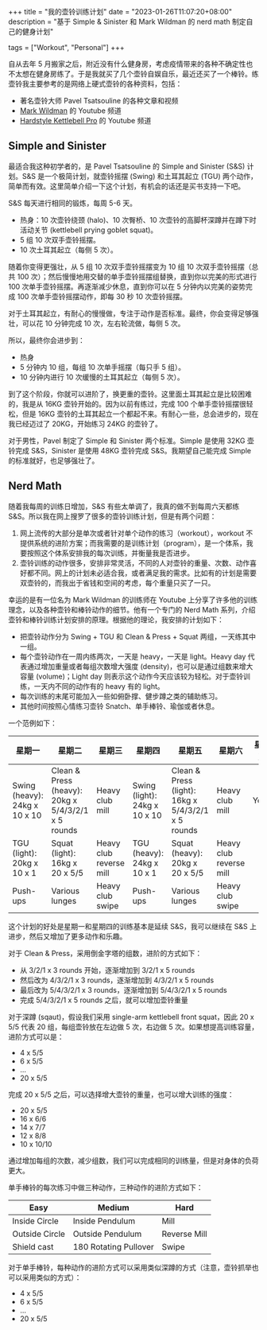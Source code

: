 +++
title = "我的壶铃训练计划"
date = "2023-01-26T11:07:20+08:00"
description = "基于 Simple & Sinister 和 Mark Wildman 的 nerd math 制定自己的健身计划"

tags = ["Workout", "Personal"]
+++

自从去年 5 月搬家之后，附近没有什么健身房，考虑疫情带来的各种不确定性也不太想在健身房练了。于是我就买了几个壶铃自娱自乐，最近还买了一个棒铃。练壶铃我主要参考的是网络上硬式壶铃的各种资料，包括：

- 著名壶铃大师 Pavel Tsatsouline 的各种文章和视频
- [Mark Wildman](https://www.youtube.com/@MarkWildman) 的 Youtube 频道
- [Hardstyle Kettlebell Pro](https://www.youtube.com/@HardstyleKettlebellMtl) 的 Youtube 频道

## Simple and Sinister

最适合我这种初学者的，是 Pavel Tsatsouline 的 Simple and Sinister (S&S) 计划。S&S 是一个极简计划，就壶铃摇摆 (Swing) 和土耳其起立 (TGU) 两个动作，简单而有效。这里简单介绍一下这个计划，有机会的话还是买书支持一下吧。

S&S 每天进行相同的锻炼，每周 5-6 天。

- 热身：10 次壶铃绕颈 (halo)、10 次臀桥、10 次壶铃的高脚杯深蹲并在蹲下时活动关节 (kettlebell prying goblet squat)。
- 5 组 10 次双手壶铃摇摆。
- 10 次土耳其起立（每侧 5 次）。

随着你变得更强壮，从 5 组 10 次双手壶铃摇摆变为 10 组 10 次双手壶铃摇摆（总共 100 次）；然后慢慢地用交替的单手壶铃摇摆组替换，直到你以完美的形式进行 100 次单手壶铃摇摆。再逐渐减少休息，直到你可以在 5 分钟内以完美的姿势完成 100 次单手壶铃摇摆动作，即每 30 秒 10 次壶铃摇摆。

对于土耳其起立，有耐心的慢慢做，专注于动作是否标准。最终，你会变得足够强壮，可以花 10 分钟完成 10 次，左右轮流做，每侧 5 次。

所以，最终你会进步到：

- 热身
- 5 分钟内 10 组，每组 10 次单手摇摆（每只手 5 组）。
- 10 分钟内进行 10 次缓慢的土耳其起立（每侧 5 次）。

到了这个阶段，你就可以进阶了，换更重的壶铃。这里面土耳其起立是比较困难的，我是从 16KG 壶铃开始的。因为以前有练过，完成 100 个单手壶铃摇摆很轻松，但是 16KG 壶铃的土耳其起立一个都起不来。有耐心一些，总会进步的，现在我已经迈过了 20KG，开始练习 24KG 的壶铃了。

对于男性，Pavel 制定了 Simple 和 Sinister 两个标准。Simple 是使用 32KG 壶铃完成 S&S，Sinister 是使用 48KG 壶铃完成 S&S。我期望自己能完成 Simple 的标准就好，也足够强壮了。

## Nerd Math

随着我每周的训练日增加，S&S 有些太单调了，我真的做不到每周六天都练 S&S。所以我在网上搜罗了很多的壶铃训练计划，但是有两个问题：

1. 网上流传的大部分是单次或者针对单个动作的练习（workout），workout 不提供系统的进阶方案；而我需要的是训练计划（program），是一个体系，我要按照这个体系安排我的每次训练，并衡量我是否进步。
2. 壶铃训练的动作很多，安排非常灵活，不同的人对壶铃的重量、次数、动作喜好都不同。网上的计划未必适合我，或者满足我的需求。比如有的计划是需要双壶铃的，而我出于省钱和空间的考虑，每个重量只买了一只。

幸运的是有一位名为 Mark Wildman 的训练师在 Youtube 上分享了许多他的训练理念，以及各种壶铃和棒铃动作的细节。他有一个专门的 Nerd Math 系列，介绍壶铃和棒铃训练计划安排的原理。根据他的理论，我安排的计划如下：

- 把壶铃动作分为 Swing + TGU 和 Clean & Press + Squat 两组，一天练其中一组。
- 每个壶铃动作在一周内练两次，一天是 heavy，一天是 light。Heavy day 代表通过增加重量或者每组次数增大强度 (density)，也可以是通过组数来增大容量 (volume)；Light day 则表示这个动作今天应该较为轻松。对于壶铃训练，一天内不同的动作有的 heavy 有的 light。
- 每次训练的末尾可能加入一些如俯卧撑、健步蹲之类的辅助练习。
- 其他时间按照心情练习壶铃 Snatch、单手棒铃、瑜伽或者休息。

一个范例如下：

| 星期一                        | 星期二                                             | 星期三                  | 星期四                        | 星期五                                             | 星期六                  | 星期天 |
| ----------------------------- | -------------------------------------------------- | ----------------------- | ----------------------------- | -------------------------------------------------- | ----------------------- | ------ |
| Swing (heavy): 24kg x 10 x 10 | Clean & Press (heavy): 20kg x 5/4/3/2/1 x 5 rounds | Heavy club mill         | Swing (light): 24kg x 10 x 10 | Clean & Press (light): 16kg x 5/4/3/2/1 x 5 rounds | Heavy club mill         | Yoga   |
| TGU (light): 20kg x 10 x 1    | Squat (light): 16kg x 20 x 5/5                     | Heavy club reverse mill | TGU (heavy): 24kg x 10 x 1    | Squat (heavy): 20kg x 20 x 5/5                     | Heavy club reverse mill |        |
| Push-ups                      | Various lunges                                     | Heavy club swipe        | Push-ups                      | Various lunges                                     | Heavy club swipe        |        |

这个计划的好处是星期一和星期四的训练基本是延续 S&S，我可以继续在 S&S 上进步，然后又增加了更多动作和乐趣。

对于 Clean & Press，采用倒金字塔的组数，进阶的方式如下：

- 从 3/2/1 x 3 rounds 开始，逐渐增加到 3/2/1 x 5 rounds
- 然后改为 4/3/2/1 x 3 rounds，逐渐增加到 4/3/2/1 x 5 rounds
- 最后改为 5/4/3/2/1 x 3 rounds，逐渐增加到 5/4/3/2/1 x 5 rounds
- 完成 5/4/3/2/1 x 5 rounds 之后，就可以增加壶铃重量

对于深蹲 (sqaut)，假设我们采用 single-arm kettlebell front squat，因此 20 x 5/5 代表 20 组，每组壶铃放在左边做 5 次，右边做 5 次。如果想提高训练容量，进阶方式可以是：

- 4 x 5/5
- 6 x 5/5
- ...
- 20 x 5/5

完成 20 x 5/5 之后，可以选择增大壶铃的重量，也可以增大训练的强度：

- 20 x 5/5
- 16 x 6/6
- 14 x 7/7
- 12 x 8/8
- 10 x 10/10

通过增加每组的次数，减少组数，我们可以完成相同的训练量，但是对身体的负荷更大。

单手棒铃的每次练习中做三种动作，三种动作的进阶方式如下：

| Easy           | Medium                | Hard         |
| -------------- | --------------------- | ------------ |
| Inside Circle  | Inside Pendulum       | Mill         |
| Outside Circle | Outside Pendulum      | Reverse Mill |
| Shield cast    | 180 Rotating Pullover | Swipe        |

对于单手棒铃，每种动作的进阶方式可以采用类似深蹲的方式（注意，壶铃抓举也可以采用类似的方式）：

- 4 x 5/5
- 6 x 5/5
- ...
- 20 x 5/5
